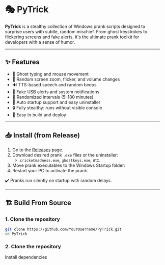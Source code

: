 # 🎭 PyTrick

**PyTrick** is a stealthy collection of Windows prank scripts designed to surprise users with subtle, random mischief. From ghost keystrokes to flickering screens and fake alerts, it's the ultimate prank toolkit for developers with a sense of humor.

---

## ✨ Features

- 👻 Ghost typing and mouse movement
- 🧨 Random screen zoom, flicker, and volume changes
- 🔊 TTS-based speech and random beeps
- 🔌 Fake USB alerts and system notifications
- 🧠 Randomized intervals (5–180 minutes)
- 🚫 Auto startup support and easy uninstaller
- 🔒 Fully stealthy: runs without visible console
- 🧰 Easy to build and deploy

---

## 📥 Install (from Release)

1. Go to the [Releases](https://github.com/YourUsername/PyTrick/releases) page.
2. Download desired prank `.exe` files or the uninstaller:
   - `cricketmadness.exe`, `ghostkeys.exe`, etc.
3. Move prank executables to the Windows Startup folder:
4. Restart your PC to activate the prank.

✔️ Pranks run silently on startup with random delays.

---

## 🏗️ Build From Source

### 1. Clone the repository
```bash
git clone https://github.com/YourUsername/PyTrick.git
cd PyTrick
```
### 2. Clone the repository
Install dependencies
